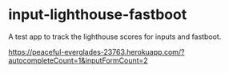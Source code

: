 # input-lighthouse-fastboot

A test app to track the lighthouse scores for inputs and fastboot.

https://peaceful-everglades-23763.herokuapp.com/?autocompleteCount=1&inputFormCount=2
